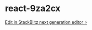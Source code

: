 # react-9za2cx

[Edit in StackBlitz next generation editor ⚡️](https://stackblitz.com/~/github.com/cycleccc/react-9za2cx)